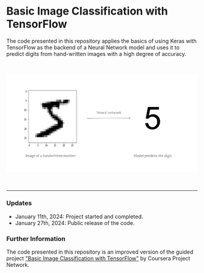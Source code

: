 # Basic Image Classification with TensorFlow

The code presented in this repository applies the basics of using Keras with TensorFlow as the backend of a Neural Network model and uses it to predict digits from hand-written images with a high degree of accuracy.


<br />

<p align="center">
  <img src="readme-illustration.png" alt="nn-representation" width="750"/>
</p>

<br />

---

### Updates

- January 11th, 2024: Project started and completed.
- January 27th, 2024: Public release of the code. 



### Further Information 

The code presented in this repository is an improved version of the guided project ["Basic Image Classification with TensorFlow"](https://www.coursera.org/projects/tensorflow-beginner-basic-image-classification) by Coursera Project Network.